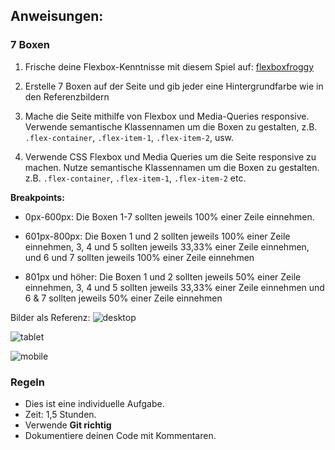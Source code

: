 ## Anweisungen:

### 7 Boxen

1. Frische deine Flexbox-Kenntnisse mit diesem Spiel auf: [flexboxfroggy](http://flexboxfroggy.com)

2. Erstelle 7 Boxen auf der Seite und gib jeder eine Hintergrundfarbe wie in den Referenzbildern

3. Mache die Seite mithilfe von Flexbox und Media-Queries responsive. Verwende semantische Klassennamen um die Boxen zu gestalten, z.B. `.flex-container`, `.flex-item-1`, `.flex-item-2`, usw.
4. Verwende CSS Flexbox und Media Queries um die Seite responsive zu machen. 
Nutze semantische Klassennamen um die Boxen zu gestalten. z.B. `.flex-container`, `.flex-item-1`, `.flex-item-2` etc.

**Breakpoints:**

   * 0px-600px: Die Boxen 1-7 sollten jeweils 100% einer Zeile einnehmen.

   * 601px-800px: Die Boxen 1 und 2 sollten jeweils 100% einer Zeile einnehmen, 3, 4 und 5 sollten jeweils 33,33% einer Zeile einnehmen, und 6 und 7 sollten jeweils 100% einer Zeile einnehmen

   * 801px und höher: Die Boxen 1 und 2 sollten jeweils 50% einer Zeile einnehmen, 3, 4 und 5 sollten jeweils 33,33% einer Zeile einnehmen und 6 & 7 sollten jeweils 50% einer Zeile einnehmen

Bilder als Referenz:
![desktop](/images/desktop.png)

 ![tablet](/images/tablet.png)

![mobile](/images/mobile.png)
   

### Regeln

- Dies ist eine individuelle Aufgabe.
- Zeit: 1,5 Stunden.
- Verwende **Git richtig**
- Dokumentiere deinen Code mit Kommentaren.
